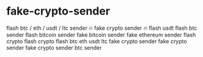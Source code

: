 # fake-crypto-sender
flash btc / eth / usdt / ltc sender 🔥 fake crypto sender 🔥 flash usdt flash btc sender flash bitcoin sender fake bitcoin sender fake ethereum sender flash crypto flash crypto flash btc eth usdt ltc fake crypto sender fake crypto sender fake crypto sender btc sender
